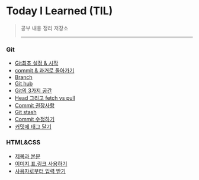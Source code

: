 # Today I Learned (TIL)
>공부 내용 정리 저장소
>
>------
>
### Git
* [Git최초 설정 & 시작](https://github.com/taxk92/TIL/blob/main/Git/Git%20%EC%B5%9C%EC%B4%88%EC%84%A4%EC%A0%95%20%26%20%EC%8B%9C%EC%9E%91.md)
* [commit & 과거로 돌아가기](https://github.com/taxk92/TIL/blob/main/Git/commit%20%26%20%EA%B3%BC%EA%B1%B0%EB%A1%9C%20%EB%8F%8C%EC%95%84%EA%B0%80%EA%B8%B0.md)
* [Branch](https://github.com/taxk92/TIL/blob/main/Git/Branch.md)
* [Git hub](https://github.com/taxk92/TIL/blob/main/Git/github.md)
* [Git의 3가지 공간](https://github.com/taxk92/TIL/blob/main/Git/Git%EC%9D%98%203%EA%B0%80%EC%A7%80%20%EA%B3%B5%EA%B0%84.md)
* [Head 그리고 fetch vs pull](https://github.com/taxk92/TIL/blob/main/Git/Head%20%EA%B7%B8%EB%A6%AC%EA%B3%A0%20fetch%20vs%20pull.md)
* [Commit 권장사항](https://github.com/taxk92/TIL/blob/main/Git/Commit%20%EA%B6%8C%EC%9E%A5%EC%82%AC%ED%95%AD.md)
* [Git stash](https://github.com/taxk92/TIL/blob/main/Git/Git%20stash.md)
* [Commit 수정하기](https://github.com/taxk92/TIL/blob/main/Git/Commit%20%EC%88%98%EC%A0%95%ED%95%98%EA%B8%B0.md)
* [커밋에 태그 달기](https://github.com/taxk92/TIL/blob/main/Git/%EC%BB%A4%EB%B0%8B%EC%97%90%20%ED%83%9C%EA%B7%B8%20%EB%8B%AC%EA%B8%B0.md)

### HTML&CSS
* [제목과 본문](https://github.com/taxk92/TIL/blob/main/HTML%20%26%20CSS/%EC%A0%9C%EB%AA%A9%EA%B3%BC%20%EB%B3%B8%EB%AC%B8.md)
* [이미지,표,링크 사용하기](https://github.com/taxk92/TIL/blob/main/HTML%20%26%20CSS/%EC%9D%B4%EB%AF%B8%EC%A7%80%2C%ED%91%9C%2C%EB%A7%81%ED%81%AC%20%EC%82%AC%EC%9A%A9%ED%95%98%EA%B8%B0.md)
* [사용자로부터 입력 받기](https://github.com/taxk92/TIL/blob/main/HTML%20%26%20CSS/%EC%82%AC%EC%9A%A9%EC%9E%90%EB%A1%9C%EB%B6%80%ED%84%B0%20%EC%9E%85%EB%A0%A5%20%EB%B0%9B%EA%B8%B0.md)
